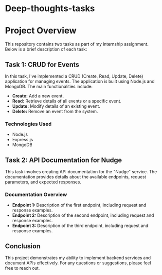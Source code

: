 # Deep-thoughts-tasks

# Project Overview

This repository contains two tasks as part of my internship assignment. Below is a brief description of each task:

## Task 1: CRUD for Events

In this task, I've implemented a CRUD (Create, Read, Update, Delete) application for managing events. The application is built using Node.js and MongoDB. The main functionalities include:

- **Create:** Add a new event.
- **Read:** Retrieve details of all events or a specific event.
- **Update:** Modify details of an existing event.
- **Delete:** Remove an event from the system.

### Technologies Used

- Node.js
- Express.js
- MongoDB

## Task 2: API Documentation for Nudge

This task involves creating API documentation for the "Nudge" service. The documentation provides details about the available endpoints, request parameters, and expected responses.

### Documentation Overview

- **Endpoint 1:** Description of the first endpoint, including request and response examples.
- **Endpoint 2:** Description of the second endpoint, including request and response examples.
- **Endpoint 3:** Description of the third endpoint, including request and response examples.

## Conclusion

This project demonstrates my ability to implement backend services and document APIs effectively. For any questions or suggestions, please feel free to reach out.


